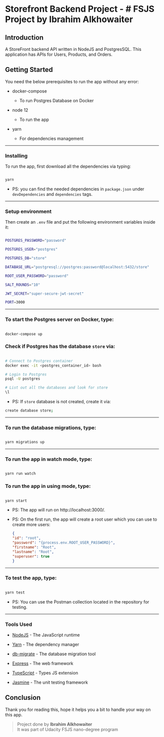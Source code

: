 
# Storefront Backend Project - # FSJS Project by Ibrahim Alkhowaiter

  

## Introduction

  

A StoreFront backend API written in NodeJS and PostgresSQL. This application has APIs for Users, Products, and Orders.

  

## Getting Started

You need the below prerequisites to run the app without any error:

- docker-compose 
	- To run Postgres Database on Docker

- node 12 
	- To run the app

- yarn 
	- For dependencies management

  
<hr>

### Installing

To run the app, first download all the dependencies via typing:

```bash

yarn

```
-   PS: you can find the needed dependencies in  `package.json`  under  `devDependencies`  and  `dependencies`  tags.
  
<hr>

### Setup environment

  

Then create an `.env`  file and put the following environment variables inside it:

```bash

POSTGRES_PASSWORD="password"

POSTGRES_USER="postgres"

POSTGRES_DB="store"

DATABASE_URL="postgresql://postgres:password@localhost:5432/store"

ROOT_USER_PASSWORD="password"

SALT_ROUNDS="10"

JWT_SECRET="super-secure-jwt-secret"

PORT=3000

```

  
<hr>

### To start the Postgres server on Docker, type:

```bash

docker-compose up

```

  

### Check if Postgres has the database `store` via:

```bash

# Connect to Postgres container
docker exec -it <postgres_container_id> bash

# Login to Postgres
psql -U postgres

# List out all the databases and look for store
\l
```

- PS: If ``store`` database is not created, create it via:
```bash
create database store;
```
  
<hr>

### To run the database migrations, type:

```bash

yarn migrations up

```

  
<hr>

### To run the app in watch mode, type:

```bash

yarn run watch

```

### To run the app in using mode, type:

```bash

yarn start

```

  

- PS: The app will run on http://localhost:3000/.

  

- PS: On the first run, the app will create a root user which you can use to create more users:

	```json
	{
	"id": "root",
	"password": "{process.env.ROOT_USER_PASSWORD}",
	"firstname": "Root",
	"lastname": "Root",
	"superuser": true
	}
	```

  
<hr>

### To  test  the app, type:

```bash

yarn test

```

  

- PS: You can use the Postman collection located in the repository for testing.

  
<hr>

### Tools Used
*  [NodeJS](https://nodejs.org/) - The JavaScript runtime

*  [Yarn](https://yarnpkg.com/) - The dependency manager

*  [db-migrate](https://db-migrate.readthedocs.io/en/latest/) - The database migration tool

*  [Express](https://expressjs.com) - The web framework

*  [TypeScript](https://www.typescriptlang.org/) - Types JS extension

*  [Jasmine](https://jasmine.github.io/) - The unit testing framework

## Conclusion

Thank you for reading this, hope it helps you a bit to handle your way on this app.

> Project done by  **Ibrahim Alkhowaiter**  
> It was part of Udacity FSJS nano-degree program